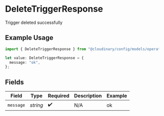 # DeleteTriggerResponse

Trigger deleted successfully

## Example Usage

```typescript
import { DeleteTriggerResponse } from "@cloudinary/config/models/operations";

let value: DeleteTriggerResponse = {
  message: "ok",
};
```

## Fields

| Field              | Type               | Required           | Description        | Example            |
| ------------------ | ------------------ | ------------------ | ------------------ | ------------------ |
| `message`          | *string*           | :heavy_check_mark: | N/A                | ok                 |